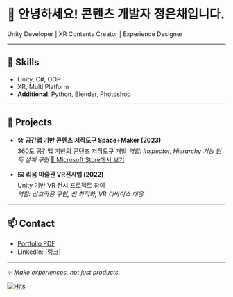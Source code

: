 # 👋 안녕하세요! 콘텐츠 개발자 정은채입니다.
Unity Developer | XR Contents Creator | Experience Designer

---

## 🚀 Skills
- Unity, C#, OOP
- XR, Multi Platform
- **Additional**: Python, Blender, Photoshop
---

## 💼 Projects

- 🛠️ **공간맵 기반 콘텐츠 저작도구 Space+Maker (2023)**  
  360도 공간맵 기반의 콘텐츠 저작도구 개발 
  *역할: Inspector, Hierarchy 기능 단독 설계·구현*
  [🔗 Microsoft Store에서 보기](https://apps.microsoft.com/detail/xp8lh6r6bl5k1q?hl=ko-KR&gl=KR)

- 🖼️ **리움 미술관 VR전시앱 (2022)**  
  Unity 기반 VR 전시 프로젝트 참여  
  *역할: 상호작용 구현, 씬 최적화, VR 디바이스 대응*
___

## 📫 Contact
- [Portfolio PDF](링크)  
- LinkedIn: [링크]
  
---
✨ *Make experiences, not just products.*


[![Hits](https://hits.seeyoufarm.com/api/count/incr/badge.svg?url=https%3A%2F%2Fgithub.com%2Feunchaeee%2Fhit-counter&count_bg=%2379C83D&title_bg=%23555555&icon=keybase.svg&icon_color=%23E7E7E7&title=hits&edge_flat=false)](https://hits.seeyoufarm.com)
